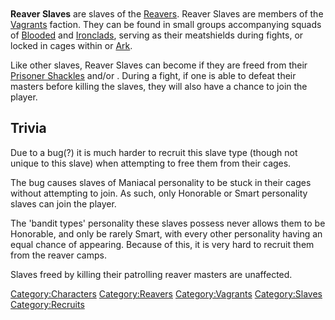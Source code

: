 ` `

**Reaver Slaves** are slaves of the [Reavers](03%20-%20Projects%20&%20Wikis/Kenshi/Kenshi%20Wiki/Kenshi%20Wiki%20Template/Reavers.md "wikilink").
Reaver Slaves are members of the [Vagrants](03%20-%20Projects%20&%20Wikis/Kenshi/Kenshi%20Wiki/Kenshi%20Wiki%20Template/Vagrants.md "wikilink")
faction. They can be found in small groups accompanying squads of
[Blooded](Reaver_Blooded.md "wikilink") and
[Ironclads](Reaver_Ironclad.md "wikilink"), serving as their meatshields
during fights, or locked in cages within [](Reaver_Camp.md) or [Ark](Ark.md "wikilink").

Like other slaves, Reaver Slaves can become [](Slave_Recruits.md) if they are freed from their
[Prisoner Shackles](Prisoner_Shackles.md "wikilink") and/or [](Prisoner_Cage.md). During a fight, if one is able to
defeat their masters before killing the slaves, they will also have a
chance to join the player.

## Trivia

Due to a bug(?) it is much harder to recruit this slave type (though not
unique to this slave) when attempting to free them from their cages.

The bug causes slaves of Maniacal personality to be stuck in their cages
without attempting to join. As such, only Honorable or Smart personality
slaves can join the player.

The 'bandit types' personality these slaves possess never allows them to
be Honorable, and only be rarely Smart, with every other personality
having an equal chance of appearing. Because of this, it is very hard to
recruit them from the reaver camps.

Slaves freed by killing their patrolling reaver masters are unaffected.

[Category:Characters](Category:Characters "wikilink")
[Category:Reavers](Category:Reavers "wikilink")
[Category:Vagrants](Category:Vagrants "wikilink")
[Category:Slaves](Category:Slaves "wikilink")
[Category:Recruits](Category:Recruits "wikilink")